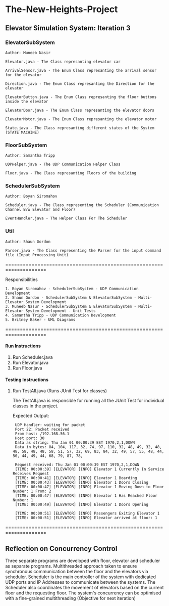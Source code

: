 # The-New-Heights-Project

## Elevator Simulation System: Iteration 3


### ElevatorSubSystem
    Author: Muneeb Nasir
    
    Elevator.java - The Class represanting elevator car
		
    ArrivalSensor.java - The Enum Class represanting the arrival sensor for the elevator 
	
    Direction.java - The Enum Class represanting the Direction for the elevator 
    	    
    ElevatorButton.java - The Enum Class represanting the floor buttons inside the elevator 
    
    ElevatorDoor.java - The Enum Class represanting the elevator doors 
           
    ElevatorMotor.java - The Enum Class represanting the elevator motor 
    
    State.java - The Class represanting different states of the System (STATE MACHINE) 
   
### FloorSubSystem
    Author: Samantha Tripp
	
    UDPHelper.java - The UDP Communication Helper Class
	
    Floor.java - The Class represanting Floors of the building
	    
			
### SchedulerSubSystem
    Author: Boyan Siromahov
    
    Scheduler.java - The Class representing the Scheduler (Communication Channel B/w Elevator and Floor)
    
    EventHandler.java - The Helper Class For The Scheduler 
    
### Util
    Author: Shaun Gordon
    
    Parser.java - The Class representing the Parser for the input command file (Input Processing Unit)
    
====================================================================

Responsibilities

    1. Boyan Siromahov - SchedulerSubSystem - UDP Communication Development 
    2. Shaun Gordon - SchedulerSubSystem & ElevatorSubSystem - Multi-Elevator System Development
    3. Muneeb Nasur - SchedulerSubSystem & ElevatorSubSystem - Multi-Elevator System Development - Unit Tests
    4. Samantha Tripp - UDP Communication Development 
    5. Britney Baker - UML Diagrams
    
====================================================================

#### Run Instructions

1. Run Scheduler.java
2. Run Elevator.java
3. Run Floor.java

#### Testing Instructions

1. Run TestAll.java (Runs JUnit Test for classes)

    The TestAll.java is responsible for running all the JUnit Test for individual classes in the project.
    
    Expected Output: 
    
        UDP Handler: waiting for packet
        Port 22: Packet received
        From host: /192.168.56.1
        Host port: 30
        Data as string: Thu Jan 01 00:00:39 EST 1970,2,1,DOWN                                                               
        Data in bytes: 84, 104, 117, 32, 74, 97, 110, 32, 48, 49, 32, 48, 48, 58, 48, 48, 58, 51, 57, 32, 69, 83, 84, 32, 49, 57, 55, 48, 44, 50, 44, 49, 44, 68, 79, 87, 78, 
        
        Request received: Thu Jan 01 00:00:39 EST 1970,2,1,DOWN                                                               
        [TIME: 00:00:39] [ELEVATOR] [INFO] Elevator 1 Currently In Service Receives Request
        [TIME: 00:00:41] [ELEVATOR] [INFO] Elevator 1 Boarding
        [TIME: 00:00:43] [ELEVATOR] [INFO] Elevator 1 Doors Closing
        [TIME: 00:00:47] [ELEVATOR] [INFO] Elevator 1 Moving Down to Floor Number: 1 From: 2
        [TIME: 00:00:47] [ELEVATOR] [INFO] Elevator 1 Has Reached Floor Number: 1
        [TIME: 00:00:49] [ELEVATOR] [INFO] Elevator 1 Doors Opening
        
        [TIME: 00:00:51] [ELEVATOR] [INFO] Passengers Exiting Elevator 1
        [TIME: 00:00:51] [ELEVATOR] [INFO] Elevator arrived at floor: 1
        
        
====================================================================

## Reflection on Concurrency Control 
Three separate programs are developed with floor, elevator and scheduler as separate programs. 
Multithreaded approach taken to ensure synchronous communication between the floor and the elevators 
via scheduler. Scheduler is the main controller of the system with dedicated UDP ports and IP Addresses 
to communicate between the systems. The Scheduler also coordinates the movement of elevators based on the 
current floor and the requesting floor. The system's concurrency can be optimised with a fine-grained 
multithreading (Objective for next iteration) 

